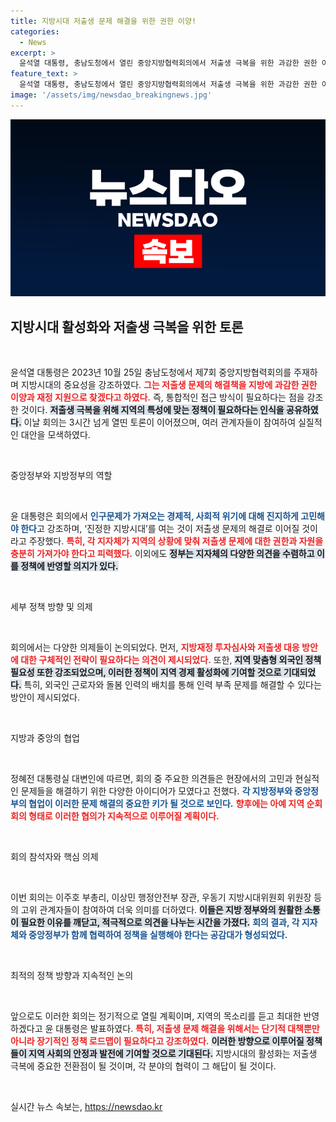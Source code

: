 ```yaml
---
title: 지방시대 저출생 문제 해결을 위한 권한 이양!
categories:
  - News
excerpt: >
  윤석열 대통령, 충남도청에서 열린 중앙지방협력회의에서 저출생 극복을 위한 과감한 권한 이양과 재정 지원 필요성을 강조! 지역 맞춤형 정책을 통한 해결책 제시와 열띤 토론이 이어졌다. 클릭하여 자세한 내용을 확인하세요!
feature_text: >
  윤석열 대통령, 충남도청에서 열린 중앙지방협력회의에서 저출생 극복을 위한 과감한 권한 이양과 재정 지원 필요성을 강조! 지역 맞춤형 정책을 통한 해결책 제시와 열띤 토론이 이어졌다. 클릭하여 자세한 내용을 확인하세요!
image: '/assets/img/newsdao_breakingnews.jpg'
---
```


<p><img src="/assets/img/newsdao_breakingnews.jpg" alt="ontimetimes 속보" /></p>

<h2 data-ke-size="size26">지방시대 활성화와 저출생 극복을 위한 토론</h2>

<p data-ke-size="size16">&nbsp;</p>

<p>윤석열 대통령은 2023년 10월 25일 충남도청에서 제7회 중앙지방협력회의를 주재하며 지방시대의 중요성을 강조하였다. <b><span style="color: #ee2323;">그는 저출생 문제의 해결책을 지방에 과감한 권한 이양과 재정 지원으로 찾겠다고 하였다.</span></b> 즉, 통합적인 접근 방식이 필요하다는 점을 강조한 것이다. <b><span style="background-color: #21538527;">저출생 극복을 위해 지역의 특성에 맞는 정책이 필요하다는 인식을 공유하였다.</span></b> 이날 회의는 3시간 넘게 열띤 토론이 이어졌으며, 여러 관계자들이 참여하여 실질적인 대안을 모색하였다.</p>

<p data-ke-size="size16">&nbsp;</p>

<p>중앙정부와 지방정부의 역할</p>

<p data-ke-size="size16">&nbsp;</p>

<p>윤 대통령은 회의에서 <b><span style="color: #1a5490;">인구문제가 가져오는 경제적, 사회적 위기에 대해 진지하게 고민해야 한다</span></b>고 강조하며, ‘진정한 지방시대’를 여는 것이 저출생 문제의 해결로 이어질 것이라고 주장했다. <b><span style="color: #ee2323;">특히, 각 지자체가 지역의 상황에 맞춰 저출생 문제에 대한 권한과 자원을 충분히 가져가야 한다고 피력했다.</span></b> 이외에도 <b><span style="background-color: #21538527;">정부는 지자체의 다양한 의견을 수렴하고 이를 정책에 반영할 의지가 있다.</span></b></p>

<p data-ke-size="size16">&nbsp;</p>

<p>세부 정책 방향 및 의제</p>

<p data-ke-size="size16">&nbsp;</p>

<p>회의에서는 다양한 의제들이 논의되었다. 먼저, <b><span style="color: #ee2323;">지방재정 투자심사와 저출생 대응 방안에 대한 구체적인 전략이 필요하다는 의견이 제시되었다.</span></b> 또한, <b><span style="background-color: #21538527;">지역 맞춤형 외국인 정책 필요성 또한 강조되었으며, 이러한 정책이 지역 경제 활성화에 기여할 것으로 기대되었다.</span></b> 특히, 외국인 근로자와 돌봄 인력의 배치를 통해 인력 부족 문제를 해결할 수 있다는 방안이 제시되었다.</p>

<p data-ke-size="size16">&nbsp;</p>

<p>지방과 중앙의 협업</p>

<p data-ke-size="size16">&nbsp;</p>

<p>정혜전 대통령실 대변인에 따르면, 회의 중 주요한 의견들은 현장에서의 고민과 현실적인 문제들을 해결하기 위한 다양한 아이디어가 모였다고 전했다. <b><span style="color: #1a5490;">각 지방정부와 중앙정부의 협업이 이러한 문제 해결의 중요한 키가 될 것으로 보인다.</span></b> <b><span style="color: #ee2323;">향후에는 아예 지역 순회 회의 형태로 이러한 협의가 지속적으로 이루어질 계획이다.</span></b></p>

<p data-ke-size="size16">&nbsp;</p>

<p>회의 참석자와 핵심 의제</p>

<p data-ke-size="size16">&nbsp;</p>

<p>이번 회의는 이주호 부총리, 이상민 행정안전부 장관, 우동기 지방시대위원회 위원장 등의 고위 관계자들이 참여하여 더욱 의미를 더하였다. <b><span style="background-color: #21538527;">이들은 지방 정부와의 원활한 소통이 필요한 이유를 깨닫고, 적극적으로 의견을 나누는 시간을 가졌다.</span></b> <b><span style="color: #1a5490;">회의 결과, 각 지자체와 중앙정부가 함께 협력하여 정책을 실행해야 한다는 공감대가 형성되었다.</span></b></p>

<p data-ke-size="size16">&nbsp;</p>

<p>최적의 정책 방향과 지속적인 논의</p>

<p data-ke-size="size16">&nbsp;</p>

<p>앞으로도 이러한 회의는 정기적으로 열릴 계획이며, 지역의 목소리를 듣고 최대한 반영하겠다고 윤 대통령은 발표하였다. <b><span style="color: #ee2323;">특히, 저출생 문제 해결을 위해서는 단기적 대책뿐만 아니라 장기적인 정책 로드맵이 필요하다고 강조하였다.</span></b> <b><span style="background-color: #21538527;">이러한 방향으로 이루어질 정책들이 지역 사회의 안정과 발전에 기여할 것으로 기대된다.</span></b> 지방시대의 활성화는 저출생 극복에 중요한 전환점이 될 것이며, 각 분야의 협력이 그 해답이 될 것이다.</p>

<p data-ke-size="size16">&nbsp;</p>
실시간 뉴스 속보는, <a href="https://newsdao.kr" rel="dofollow">https://newsdao.kr</a>


